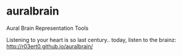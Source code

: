 auralbrain
==========

Aural Brain Representation Tools

Listening to your heart is so last century.. today, listen to the brainz:
http://r03ert0.github.io/auralbrain/
